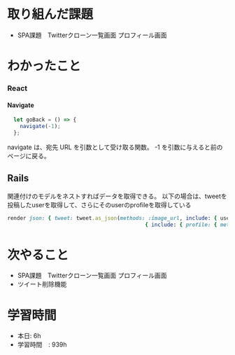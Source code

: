# 取り組んだ課題
- SPA課題　Twitterクローン一覧画面 プロフィール画面
# わかったこと
### React
#### Navigate
```jsx
  let goBack = () => {
    navigate(-1);
  };
```
 navigate は、宛先 URL を引数として受け取る関数。 -1 を引数に与えると前のページに戻る。
## Rails
関連付けのモデルをネストすればデータを取得できる。
以下の場合は、tweetを投稿したuserを取得して、さらにそのuserのprofileを取得している
```ruby
render json: { tweet: tweet.as_json(methods: :image_url, include: { user:
                                            { include: { profile: { methods: :icon_image_url } } } }) }
```

# 次やること
- SPA課題　Twitterクローン一覧画面 プロフィール画面
- ツイート削除機能

# 学習時間
- 本日: 6h
- 学習時間　: 939h

